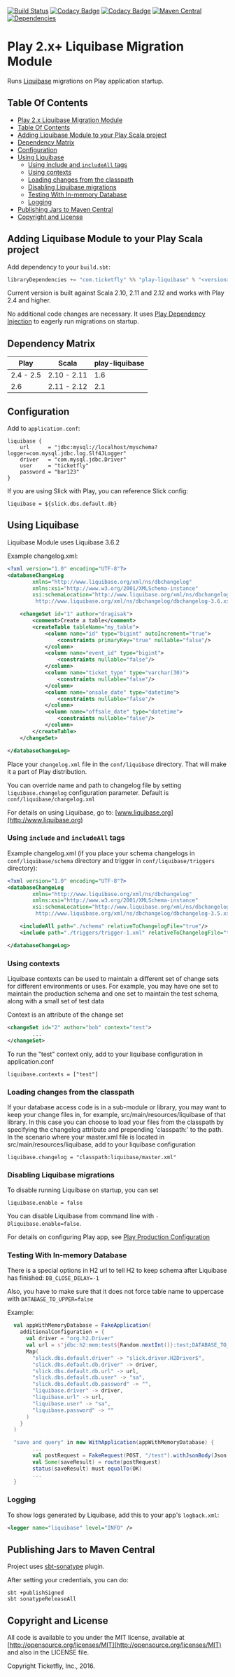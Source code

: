 [![Build Status](https://travis-ci.org/Ticketfly/play-liquibase.svg?branch=master)](https://travis-ci.org/Ticketfly/play-liquibase) 
[![Codacy Badge](https://api.codacy.com/project/badge/Coverage/7577ae541fbe4adc8d07f76f2c88ae06)](https://www.codacy.com/app/dragisak/play-liquibase?utm_source=github.com&amp;utm_medium=referral&amp;utm_content=Ticketfly/play-liquibase&amp;utm_campaign=Badge_Coverage) 
[![Codacy Badge](https://api.codacy.com/project/badge/grade/7577ae541fbe4adc8d07f76f2c88ae06)](https://www.codacy.com/app/dragisak/play-liquibase) 
[![Maven Central](https://maven-badges.herokuapp.com/maven-central/com.ticketfly/play-liquibase_2.12/badge.svg)](https://maven-badges.herokuapp.com/maven-central/com.ticketfly/play-liquibase_2.12) 
[![Dependencies](https://app.updateimpact.com/badge/692410697593786368/root.svg?config=compile)](https://app.updateimpact.com/latest/692410697593786368/root)

# Play 2.x+ Liquibase Migration Module

Runs [Liquibase](http://www.liquibase.org) migrations on Play application startup.

## Table Of Contents

* [Play 2.x  Liquibase Migration Module](#play-2x-liquibase-migration-module)
* [Table Of Contents](#table-of-contents)
* [Adding Liquibase Module to your Play Scala project](#adding-liquibase-module-to-your-play-scala-project)
* [Dependency Matrix](#dependency-matrix)
* [Configuration](#configuration)
* [Using Liquibase](#using-liquibase)
  * [Using include and <code>includeAll</code> tags](#using-include-and-includeall-tags)
  * [Using contexts](#using-contexts)
  * [Loading changes from the classpath](#loading-changes-from-the-classpath)
  * [Disabling Liquibase migrations](#disabling-liquibase-migrations)
  * [Testing With In-memory Database](#testing-with-in-memory-database)
  * [Logging](#logging)
* [Publishing Jars to Maven Central](#publishing-jars-to-maven-central)
* [Copyright and License](#copyright-and-license)


## Adding Liquibase Module to your Play Scala project

Add dependency to your `build.sbt`:

```scala
libraryDependencies += "com.ticketfly" %% "play-liquibase" % "<version>"
```
Current version is built against Scala 2.10, 2.11 and 2.12 and works with Play 2.4 and higher.

No additional code changes are necessary. It uses [Play Dependency Injection](https://www.playframework.com/documentation/latest/ScalaDependencyInjection)
to eagerly run migrations on startup.

## Dependency Matrix 

| Play      | Scala        | play-liquibase |
| ----------| -------------| -------------- |
| 2.4 - 2.5 | 2.10 - 2.11  | 1.6            |
| 2.6       | 2.11 - 2.12  | 2.1            |

## Configuration

Add to `application.conf`:

```
liquibase {
    url      = "jdbc:mysql://localhost/myschema?logger=com.mysql.jdbc.log.Slf4JLogger"
    driver   = "com.mysql.jdbc.Driver"
    user     = "ticketfly"
    password = "bar123"
}

```

If you are using Slick with Play, you can reference Slick config:

```
liquibase = ${slick.dbs.default.db}
```


## Using Liquibase

Liquibase Module uses Liquibase 3.6.2

Example changelog.xml:

```xml
<?xml version="1.0" encoding="UTF-8"?>
<databaseChangeLog
        xmlns="http://www.liquibase.org/xml/ns/dbchangelog"
        xmlns:xsi="http://www.w3.org/2001/XMLSchema-instance"
        xsi:schemaLocation="http://www.liquibase.org/xml/ns/dbchangelog
         http://www.liquibase.org/xml/ns/dbchangelog/dbchangelog-3.6.xsd">

    <changeSet id="1" author="dragisak">
        <comment>Create a table</comment>
        <createTable tableName="my_table">
            <column name="id" type="bigint" autoIncrement="true">
                <constraints primaryKey="true" nullable="false"/>
            </column>
            <column name="event_id" type="bigint">
                <constraints nullable="false"/>
            </column>
            <column name="ticket_type" type="varchar(30)">
                <constraints nullable="false"/>
            </column>
            <column name="onsale_date" type="datetime">
                <constraints nullable="false"/>
            </column>
            <column name="offsale_date" type="datetime">
                <constraints nullable="false"/>
            </column>
        </createTable>
    </changeSet>

</databaseChangeLog>
```

Place your `changelog.xml` file in the `conf/liquibase` directory. That will make it a part of Play distribution.

You can override name and path to changelog file by setting `liquibase.changelog` configuration parameter. Default is `conf/liquibase/changelog.xml`

For details on using Liquibase, go to: [www.liquibase.org](http://www.liquibase.org)

### Using `include` and `includeAll` tags

Example changelog.xml (if you place your schema changelogs in `conf/liquibase/schema` directory and trigger in `conf/liquibase/triggers` directory):

```xml
<?xml version="1.0" encoding="UTF-8"?>
<databaseChangeLog
        xmlns="http://www.liquibase.org/xml/ns/dbchangelog"
        xmlns:xsi="http://www.w3.org/2001/XMLSchema-instance"
        xsi:schemaLocation="http://www.liquibase.org/xml/ns/dbchangelog
         http://www.liquibase.org/xml/ns/dbchangelog/dbchangelog-3.5.xsd">

    <includeAll path="./schema" relativeToChangelogFile="true"/>
    <include path="./triggers/trigger-1.xml" relativeToChangelogFile="true"/>

</databaseChangeLog>
```

### Using contexts

Liquibase contexts can be used to maintain a different set of change sets for different environments or uses.  For example, you may have one set to maintain the production schema
and one set to maintain the test schema, along with a small set of test data

Context is an attribute of the change set
```xml
<changeSet id="2" author="bob" context="test">
        ...
</changeSet>
```

To run the "test" context only, add to your liquibase configuration in application.conf
```
liquibase.contexts = ["test"]
```


### Loading changes from the classpath

If your database access code is in a sub-module or library, you may want to keep your change files in, for example, src/main/resources/liquibase of that library.  In this case you can choose to load
your files from the classpath by specifying the changelog attribute and prepending 'classpath:' to the path.  In the scenario where your master.xml file is located in src/main/resources/liquibase,
add to your liquibase configuration
```
liquibase.changelog = "classpath:liquibase/master.xml"
```

### Disabling Liquibase migrations

To disable running Liquibase on startup, you can set
```
liquibase.enable = false
```

You can disable Liquibase from command line with `-Dliquibase.enable=false`.

For details on configuring Play app, see [Play Production Configuration](https://www.playframework.com/documentation/2.4.x/ProductionConfiguration)

### Testing With In-memory Database

There is a special options in H2 url to tell H2 to keep schema after Liquibase has finished: `DB_CLOSE_DELAY=-1`

Also, you have to make sure that it does not force table name to uppercase with `DATABASE_TO_UPPER=false`

Example:

```scala
  val appWithMemoryDatabase = FakeApplication(
    additionalConfiguration = {
      val driver = "org.h2.Driver"
      val url = s"jdbc:h2:mem:test${Random.nextInt()}:test;DATABASE_TO_UPPER=false;DB_CLOSE_DELAY=-1"
      Map(
        "slick.dbs.default.driver" -> "slick.driver.H2Driver$",
        "slick.dbs.default.db.driver" -> driver,
        "slick.dbs.default.db.url" -> url,
        "slick.dbs.default.db.user" -> "sa",
        "slick.dbs.default.db.password" -> "",
        "liquibase.driver" -> driver,
        "liquibase.url" -> url,
        "liquibase.user" -> "sa",
        "liquibase.password" -> ""
      )
    }
  )

  "save and query" in new WithApplication(appWithMemoryDatabase) {
        ...
        val postRequest = FakeRequest(POST, "/test").withJsonBody(Json.toJson(payload))
        val Some(saveResult) = route(postRequest)
        status(saveResult) must equalTo(OK)
        ...
  }

```

### Logging

To show logs generated by Liquibase, add this to your app's `logback.xml`:
 
```xml
<logger name="liquibase" level="INFO" />
```

## Publishing Jars to Maven Central

Project uses [sbt-sonatype](https://github.com/xerial/sbt-sonatype) plugin. 

After setting your credentials, you can do:

```
sbt +publishSigned
sbt sonatypeReleaseAll
```



## Copyright and License

All code is available to you under the MIT license, available at [http://opensource.org/licenses/MIT](http://opensource.org/licenses/MIT) and also
in the LICENSE file.

Copyright Ticketfly, Inc., 2016.
